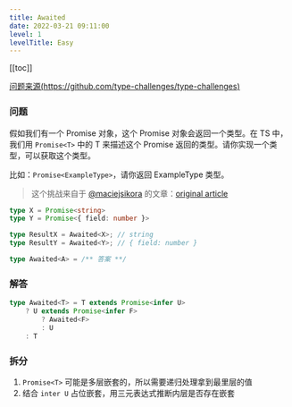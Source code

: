 ```yaml
---
title: Awaited
date: 2022-03-21 09:11:00
level: 1
levelTitle: Easy
---
```


[[toc]]

[问题来源(https://github.com/type-challenges/type-challenges)](https://github.com/type-challenges/type-challenges/blob/master/questions/189-easy-awaited/README.zh-CN.md)
### 问题
假如我们有一个 Promise 对象，这个 Promise 对象会返回一个类型。在 TS 中，我们用 `Promise<T>` 中的 T 来描述这个 Promise 返回的类型。请你实现一个类型，可以获取这个类型。

比如：`Promise<ExampleType>`，请你返回 ExampleType 类型。

> 这个挑战来自于 [@maciejsikora](https://github.com/maciejsikora) 的文章：[original article](https://dev.to/macsikora/advanced-typescript-exercises-question-1-45k4)

``` typescript
type X = Promise<string>
type Y = Promise<{ field: number }>

type ResultX = Awaited<X>; // string
type ResultY = Awaited<Y>; // { field: number }

type Awaited<A> = /** 答案 **/
```

### 解答

```typescript
type Awaited<T> = T extends Promise<infer U> 
    ? U extends Promise<infer F>
        ? Awaited<F> 
        : U
    : T
```

### 拆分
1. `Promise<T>` 可能是多层嵌套的，所以需要递归处理拿到最里层的值
2. 结合 `inter U` 占位嵌套，用三元表达式推断内层是否存在嵌套
